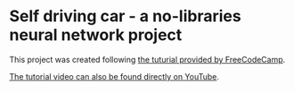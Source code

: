 # Self driving car - a no-libraries neural network project

This project was created following [the tuturial provided by FreeCodeCamp](https://www.freecodecamp.org/news/self-driving-car-javascript).

[The tutorial video can also be found directly on YouTube](https://youtu.be/Rs_rAxEsAvI).
